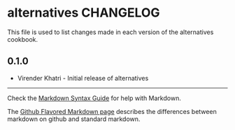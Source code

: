 # alternatives CHANGELOG

This file is used to list changes made in each version of the alternatives cookbook.

0.1.0
-----

- Virender Khatri - Initial release of alternatives

- - -
Check the [Markdown Syntax Guide](http://daringfireball.net/projects/markdown/syntax) for help with Markdown.

The [Github Flavored Markdown page](http://github.github.com/github-flavored-markdown/) describes the differences between markdown on github and standard markdown.
